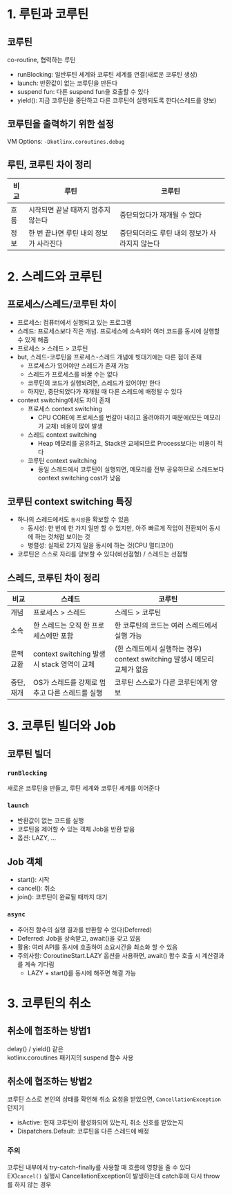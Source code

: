# 1. 루틴과 코루틴

## 코루틴

co-routine, 협력하는 루틴

* runBlocking: 일반루틴 세계와 코루틴 세계를 연결(새로운 코루틴 생성)
* launch: 반환값이 없는 코루틴을 만든다
* suspend fun: 다른 suspend fun을 호출할 수 있다
* yield(): 지금 코루틴을 중단하고 다른 코루틴이 실행되도록 한다(스레드를 양보)

## 코루틴을 출력하기 위한 설정

VM Options: `-Dkotlinx.coroutines.debug`

## 루틴, 코루틴 차이 정리

| 비교 | 루틴                     | 코루틴                       |
|----|------------------------|---------------------------|
| 흐름 | 시작되면 끝날 때까지 멈추지 않는다    | 중단되었다가 재개될 수 있다           |
| 정보 | 한 번 끝나면 루틴 내의 정보가 사라진다 | 중단되더라도 루틴 내의 정보가 사라지지 않는다 |


# 2. 스레드와 코루틴

## 프로세스/스레드/코루틴 차이

* 프로세스: 컴퓨터에서 실행되고 있는 프로그램
* 스레드: 프로세스보다 작은 개념. 프로세스에 소속되어 여러 코드를 동시에 실행할 수 있게 해줌
* 프로세스 > 스레드 > 코루틴
* but, 스레드-코루틴을 프로세스-스레드 개념에 빗대기에는 다른 점이 존재
    * 프로세스가 있어야만 스레드가 존재 가능
    * 스레드가 프로세스를 바꿀 수는 없다
    * 코루틴의 코드가 실행되려면, 스레드가 있어야만 한다
    * 하지만, 중단되었다가 재개될 때 다른 스레드에 배정될 수 있다
* context switching에서도 차이 존재
    * 프로세스 context switching
        * CPU CORE에 프로세스를 번갈아 내리고 올려야하기 때문에(모든 메모리가 교체) 비용이 많이 발생
    * 스레드 context switching
        * Heap 메모리를 공유하고, Stack만 교체되므로 Process보다는 비용이 적다
    * 코루틴 context switching
        * 동일 스레드에서 코루틴이 실행되면, 메모리를 전부 공유하므로 스레드보다 context switching cost가 낮음

## 코루틴 context switching 특징

* 하나의 스레드에서도 `동시성`을 확보할 수 있음
    * 동시성: 한 번에 한 가지 일만 할 수 있지만, 아주 빠르게 작업이 전환되어 동시에 하는 것처럼 보이는 것
    * 병렬성: 실제로 2가지 일을 동시에 하는 것(CPU 멀티코어)
* 코루틴은 스스로 자리를 양보할 수 있다(비선점형) / 스레드는 선점형

## 스레드, 코루틴 차이 정리

| 비교    | 스레드                                | 코루틴                                                |
|-------|------------------------------------|----------------------------------------------------|
| 개념    | 프로세스 > 스레드                         | 스레드 > 코루틴                                          |
| 소속    | 한 스레드는 오직 한 프로세스에만 포함              | 한 코루틴의 코드는 여러 스레드에서 실행 가능                          |
| 문맥교환  | context switching 발생시 stack 영역이 교체 | (한 스레드에서 실행하는 경우) context switching 발생시 메모리 교체가 없음 |
| 중단,재개 | OS가 스레드를 강제로 멈추고 다른 스레드를 실행        | 코루틴 스스로가 다른 코루틴에게 양보                               |


# 3. 코루틴 빌더와 Job
## 코루틴 빌더
### `runBlocking`
새로운 코루틴을 만들고, 루틴 세계와 코루틴 세계를 이어준다

### `launch`
* 반환값이 없는 코드를 실행
* 코루틴을 제어할 수 있는 객체 Job을 반환 받음
* 옵션: LAZY, ...

## Job 객체
* start(): 시작
* cancel(): 취소
* join(): 코루틴이 완료될 때까지 대기

### `async`
* 주어진 함수의 실행 결과를 반환할 수 있다(Deferred)
* Deferred: Job을 상속받고, await()을 갖고 있음
* 활용: 여러 API를 동시에 호출하여 소요시간을 최소화 할 수 있음
* 주의사항: CoroutineStart.LAZY 옵션을 사용하면, await() 함수 호출 시 계산결과를 계속 기다림
  * LAZY + start()를 동시에 해주면 해결 가능

# 3. 코루틴의 취소
## 취소에 협조하는 방법1
delay() / yield() 같은</br>
kotlinx.coroutines 패키지의 suspend 함수 사용

## 취소에 협조하는 방법2
코루틴 스스로 본인의 상태를 확인해 취소 요청을 받았으면, `CancellationException` 던지기
* isActive: 현재 코루틴이 활성화되어 있는지, 취소 신호를 받았는지
* Dispatchers.Default: 코루틴을 다른 스레드에 배정

### 주의
코루틴 내부에서 try-catch-finally를 사용할 때 흐름에 영향을 줄 수 있다</br>
EX)`cancel()` 실행시 CancellationException이 발생하는데 catch후에 다시 throw를 하지 않는 경우